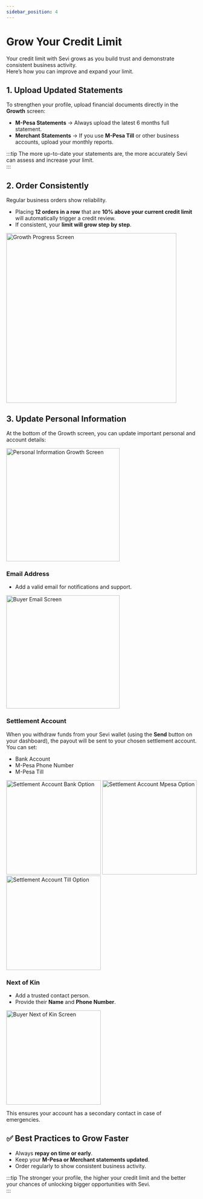 ```yaml
---
sidebar_position: 4
---
```


# Grow Your Credit Limit

Your credit limit with Sevi grows as you build trust and demonstrate consistent business activity.  
Here’s how you can improve and expand your limit.  


## 1. Upload Updated Statements
To strengthen your profile, upload financial documents directly in the **Growth** screen:  
- **M-Pesa Statements** → Always upload the latest 6 months full statement.  
- **Merchant Statements** → If you use **M-Pesa Till** or other business accounts, upload your monthly reports.  

:::tip
The more up-to-date your statements are, the more accurately Sevi can assess and increase your limit.  
:::


## 2. Order Consistently
Regular business orders show reliability.  

- Placing **12 orders in a row** that are **10% above your current credit limit** will automatically trigger a credit review.  
- If consistent, your **limit will grow step by step**.  

<img src="/buyer/018.png" alt="Growth Progress Screen" width="450"/>  


## 3. Update Personal Information
At the bottom of the Growth screen, you can update important personal and account details:  

<img src="/buyer/019.png" alt="Personal Information Growth Screen" width="300"/>  


### Email Address  
- Add a valid email for notifications and support.  
<img src="/buyer/020.png" alt="Buyer Email Screen" width="300"/>  

### Settlement Account  
When you withdraw funds from your Sevi wallet (using the **Send** button on your dashboard), the payout will be sent to your chosen settlement account.  
You can set:  
- Bank Account  
- M-Pesa Phone Number  
- M-Pesa Till  

<img src="/buyer/021.png" alt="Settlement Account Bank Option" width="250"/>  
<img src="/buyer/022.png" alt="Settlement Account Mpesa Option" width="250"/>  
<img src="/buyer/023.png" alt="Settlement Account Till Option" width="250"/>  

### Next of Kin  
- Add a trusted contact person.  
- Provide their **Name** and **Phone Number**.  

<img src="/buyer/024.png" alt="Buyer Next of Kin Screen" width="250"/>  

This ensures your account has a secondary contact in case of emergencies.  


## ✅ Best Practices to Grow Faster
- Always **repay on time or early**.  
- Keep your **M-Pesa or Merchant statements updated**.  
- Order regularly to show consistent business activity.  

:::tip
The stronger your profile, the higher your credit limit and the better your chances of unlocking bigger opportunities with Sevi.  
:::

